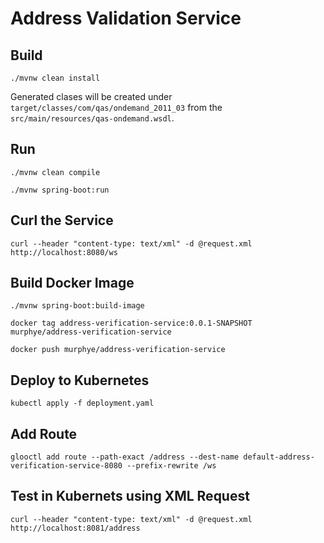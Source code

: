# Address Validation Service

## Build

`./mvnw clean install`

Generated clases will be created under `target/classes/com/qas/ondemand_2011_03` from the `src/main/resources/qas-ondemand.wsdl`.

## Run
`./mvnw clean compile`

`./mvnw spring-boot:run`

## Curl the Service
`curl --header "content-type: text/xml" -d @request.xml http://localhost:8080/ws`

## Build Docker Image
`./mvnw spring-boot:build-image`

`docker tag address-verification-service:0.0.1-SNAPSHOT murphye/address-verification-service`

`docker push murphye/address-verification-service`

## Deploy to Kubernetes
`kubectl apply -f deployment.yaml`

## Add Route
`glooctl add route --path-exact /address --dest-name default-address-verification-service-8080 --prefix-rewrite /ws`

## Test in Kubernets using XML Request
`curl --header "content-type: text/xml" -d @request.xml http://localhost:8081/address`


